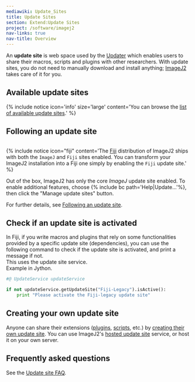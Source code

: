 ```yaml
---
mediawiki: Update_Sites
title: Update Sites
section: Extend:Update Sites
project: /software/imagej2
nav-links: true
nav-title: Overview
---
```


An **update site** is web space used by the [Updater](/plugins/updater) which enables users to share their macros, scripts and plugins with other researchers. With update sites, you do not need to manually download and install anything; [ImageJ2](/software/imagej2) takes care of it for you.

## Available update sites

{% include notice icon='info' size='large' content='You can browse the [list of available update sites](/list-of-update-sites).' %}

## Following an update site

<div style="clear: right; float: right">

{% include notice icon="fiji" content='The [Fiji](/software/fiji) distribution of ImageJ2 ships with both the `ImageJ` and `Fiji` sites enabled. You can transform your ImageJ2 installation into a Fiji one simply by enabling the `Fiji` update site.' %}

</div>

Out of the box, ImageJ2 has only the core *ImageJ* update site enabled. To enable additional features, choose {% include bc path='Help|Update...'%}, then click the "Manage update sites" button.

For further details, see [Following an update site](/update-sites/following).

## Check if an update site is activated

In Fiji, if you write macros and plugins that rely on some functionalities provided by a specific update site (dependencies), you can use the following command to check if the update site is activated, and print a message if not.  
This uses the update site service.  
Example in Jython.

```python
#@ UpdateService updateService

if not updateService.getUpdateSite("Fiji-Legacy").isActive():
    print "Please activate the Fiji-legacy update site"
```

## Creating your own update site

Anyone can share their extensions ([plugins](/plugins), [scripts](/scripting), etc.) by [creating their own update site](/update-sites/setup). You can use ImageJ2's [hosted update site](/update-sites/setup#creating-a-hosted-update-site) service, or host it on your own server.

## Frequently asked questions

See the [Update site FAQ](/update-sites/faq).

